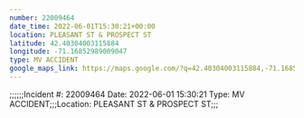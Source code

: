 ```yaml
---
number: 22009464
date_time: 2022-06-01T15:30:21+00:00
location: PLEASANT ST & PROSPECT ST
latitude: 42.40304003115884
longitude: -71.16852989009047
type: MV ACCIDENT
google_maps_link: https://maps.google.com/?q=42.40304003115884,-71.16852989009047
---
```


;;;;;;Incident #: 22009464   Date: 2022-06-01 15:30:21   Type: MV ACCIDENT;;;Location: PLEASANT ST & PROSPECT ST;;;

